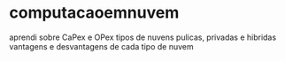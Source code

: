 # computacaoemnuvem
aprendi sobre CaPex e OPex
tipos de nuvens pulicas, privadas e hibridas
vantagens e desvantagens de cada tipo de nuvem
